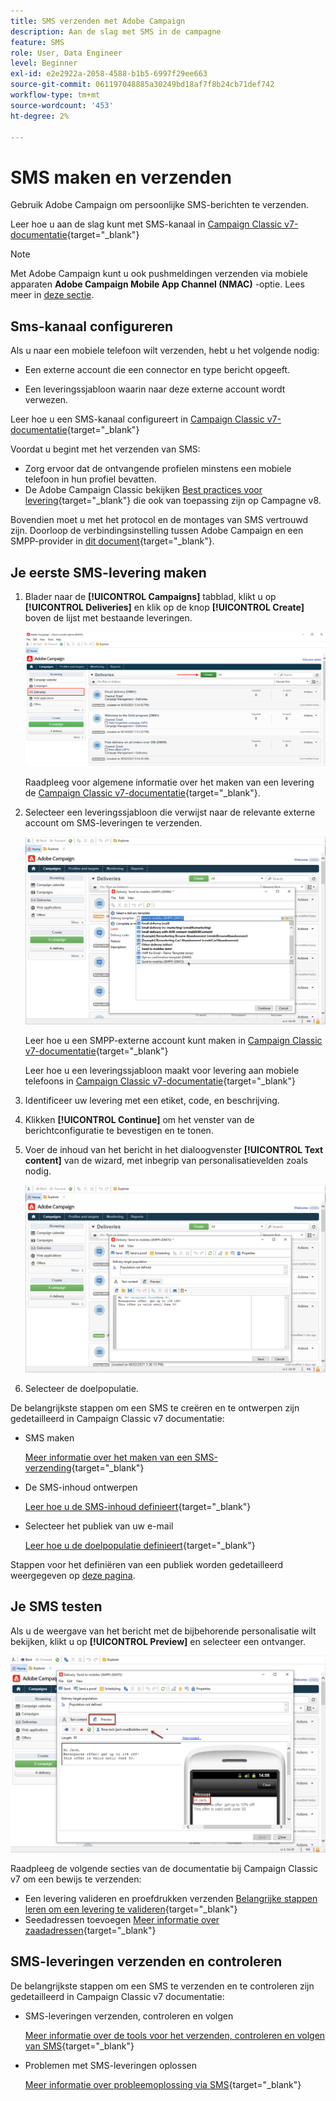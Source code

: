 ```yaml
---
title: SMS verzenden met Adobe Campaign
description: Aan de slag met SMS in de campagne
feature: SMS
role: User, Data Engineer
level: Beginner
exl-id: e2e2922a-2058-4588-b1b5-6997f29ee663
source-git-commit: 061197048885a30249bd18af7f8b24cb71def742
workflow-type: tm+mt
source-wordcount: '453'
ht-degree: 2%

---
```


# SMS maken en verzenden

Gebruik Adobe Campaign om persoonlijke SMS-berichten te verzenden.

Leer hoe u aan de slag kunt met SMS-kanaal in [Campaign Classic v7-documentatie](https://experienceleague.adobe.com/docs/campaign-classic/using/sending-messages/sending-messages-on-mobiles/sms-channel.html){target="_blank"}

>[!NOTE]
>
>Met Adobe Campaign kunt u ook pushmeldingen verzenden via mobiele apparaten **Adobe Campaign Mobile App Channel (NMAC)** -optie. Lees meer in [deze sectie](push.md).

## Sms-kanaal configureren

Als u naar een mobiele telefoon wilt verzenden, hebt u het volgende nodig:

* Een externe account die een connector en type bericht opgeeft.

* Een leveringssjabloon waarin naar deze externe account wordt verwezen.

Leer hoe u een SMS-kanaal configureert in [Campaign Classic v7-documentatie](https://experienceleague.adobe.com/docs/campaign-classic/using/sending-messages/sending-messages-on-mobiles/sms-set-up.html#sending-messages){target="_blank"}

Voordat u begint met het verzenden van SMS:

* Zorg ervoor dat de ontvangende profielen minstens een mobiele telefoon in hun profiel bevatten.
* De Adobe Campaign Classic bekijken [Best practices voor levering](https://experienceleague.adobe.com/docs/campaign-classic/using/sending-messages/key-steps-when-creating-a-delivery/delivery-bestpractices/delivery-best-practices.html#sending-messages){target="_blank"} die ook van toepassing zijn op Campagne v8.

Bovendien moet u met het protocol en de montages van SMS vertrouwd zijn. Doorloop de verbindingsinstelling tussen Adobe Campaign en een SMPP-provider in [dit document](https://experienceleague.adobe.com/docs/campaign-classic/using/sending-messages/sending-messages-on-mobiles/sms-protocol.html#sending-messages){target="_blank"}.

## Je eerste SMS-levering maken

1. Blader naar de **[!UICONTROL Campaigns]** tabblad, klikt u op **[!UICONTROL Deliveries]** en klik op de knop **[!UICONTROL Create]** boven de lijst met bestaande leveringen.

   ![](assets/delivery_step_1.png)

   Raadpleeg voor algemene informatie over het maken van een levering de [Campaign Classic v7-documentatie](https://experienceleague.adobe.com/docs/campaign-classic/using/sending-messages/key-steps-when-creating-a-delivery/steps-about-delivery-creation-steps.html#sending-messages){target="_blank"}.

1. Selecteer een leveringssjabloon die verwijst naar de relevante externe account om SMS-leveringen te verzenden.

   ![](assets/sms-template-list.png)

   Leer hoe u een SMPP-externe account kunt maken in [Campaign Classic v7-documentatie](https://experienceleague.adobe.com/docs/campaign-classic/using/sending-messages/sending-messages-on-mobiles/sms-set-up.html#creating-an-smpp-external-account){target="_blank"}

   Leer hoe u een leveringssjabloon maakt voor levering aan mobiele telefoons in [Campaign Classic v7-documentatie](https://experienceleague.adobe.com/docs/campaign-classic/using/sending-messages/sending-messages-on-mobiles/sms-set-up.html#changing-the-delivery-template){target="_blank"}

1. Identificeer uw levering met een etiket, code, en beschrijving.

1. Klikken **[!UICONTROL Continue]** om het venster van de berichtconfiguratie te bevestigen en te tonen.

1. Voer de inhoud van het bericht in het dialoogvenster **[!UICONTROL Text content]** van de wizard, met inbegrip van personalisatievelden zoals nodig.

   ![](assets/sms-content.png)

1. Selecteer de doelpopulatie.

De belangrijkste stappen om een SMS te creëren en te ontwerpen zijn gedetailleerd in Campaign Classic v7 documentatie:

* SMS maken

  [Meer informatie over het maken van een SMS-verzending](https://experienceleague.adobe.com/docs/campaign-classic/using/sending-messages/sending-messages-on-mobiles/sms-create.html#sending-messages){target="_blank"}

* De SMS-inhoud ontwerpen

  [Leer hoe u de SMS-inhoud definieert](https://experienceleague.adobe.com/docs/campaign-classic/using/sending-messages/sending-messages-on-mobiles/sms-create.html#defining-the-sms-content){target="_blank"}

* Selecteer het publiek van uw e-mail

  [Leer hoe u de doelpopulatie definieert](https://experienceleague.adobe.com/docs/campaign-classic/using/sending-messages/key-steps-when-creating-a-delivery/steps-defining-the-target-population.html){target="_blank"}

Stappen voor het definiëren van een publiek worden gedetailleerd weergegeven op [deze pagina](../start/audiences.md).

## Je SMS testen

Als u de weergave van het bericht met de bijbehorende personalisatie wilt bekijken, klikt u op **[!UICONTROL Preview]** en selecteer een ontvanger.

![](assets/sms-preview.png)

Raadpleeg de volgende secties van de documentatie bij Campaign Classic v7 om een bewijs te verzenden:

* Een levering valideren en proefdrukken verzenden
  [Belangrijke stappen leren om een levering te valideren](https://experienceleague.adobe.com/docs/campaign-classic/using/sending-messages/key-steps-when-creating-a-delivery/steps-validating-the-delivery.html){target="_blank"}
* Seedadressen toevoegen
  [Meer informatie over zaadadressen](https://experienceleague.adobe.com/docs/campaign-classic/using/sending-messages/using-seed-addresses/about-seed-addresses.html){target="_blank"}

## SMS-leveringen verzenden en controleren

De belangrijkste stappen om een SMS te verzenden en te controleren zijn gedetailleerd in Campaign Classic v7 documentatie:

* SMS-leveringen verzenden, controleren en volgen

  [Meer informatie over de tools voor het verzenden, controleren en volgen van SMS](https://experienceleague.adobe.com/docs/campaign-classic/using/sending-messages/sending-messages-on-mobiles/sms-send.html#sending-messages){target="_blank"}

* Problemen met SMS-leveringen oplossen

  [Meer informatie over probleemoplossing via SMS](https://experienceleague.adobe.com/docs/campaign-classic/using/sending-messages/sending-messages-on-mobiles/troubleshooting-sms.html#sending-messages){target="_blank"}
